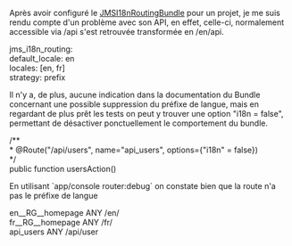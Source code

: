 
Après avoir configuré le [JMSI18nRoutingBundle][1] pour un projet, je me suis rendu compte d'un problème avec son API, en effet, celle-ci, normalement accessible via /api s'est retrouvée transformée en /en/api.

<div class="codecolorer-container yaml vibrant" style="overflow:auto;white-space:nowrap;width:100%;">
  <div class="yaml codecolorer">
    <span class="co4">jms_i18n_routing</span>:<span class="co3"><br />     default_locale</span><span class="sy2">: </span>en<span class="co3"><br />     locales</span><span class="sy2">: </span><span class="br0">&#91;</span>en, fr<span class="br0">&#93;</span><span class="co3"><br />     strategy</span><span class="sy2">: </span>prefix
  </div>
</div>

Il n'y a, de plus, aucune indication dans la documentation du Bundle concernant une possible suppression du préfixe de langue, mais en regardant de plus prêt les tests on peut y trouver une option "i18n = false", permettant de désactiver ponctuellement le comportement du bundle.

<div class="codecolorer-container php vibrant" style="overflow:auto;white-space:nowrap;width:100%;">
  <div class="php codecolorer">
    <span class="co4">/**<br /> * @Route("/api/users", name="api_users", options={"i18n" = false})<br /> */</span><br /> <span class="kw2">public</span> <span class="kw2">function</span> usersAction<span class="br0">&#40;</span><span class="br0">&#41;</span>
  </div>
</div>

En utilisant \`app/console router:debug\` on constate bien que la route n'a pas le préfixe de langue

<div class="codecolorer-container text vibrant" style="overflow:auto;white-space:nowrap;width:100%;">
  <div class="text codecolorer">
    en__RG__homepage ANY /en/<br /> fr__RG__homepage ANY /fr/<br /> api_users ANY /api/user
  </div>
</div>

 [1]: https://github.com/schmittjoh/JMSI18nRoutingBundle "JMSI18nRoutingBundle"